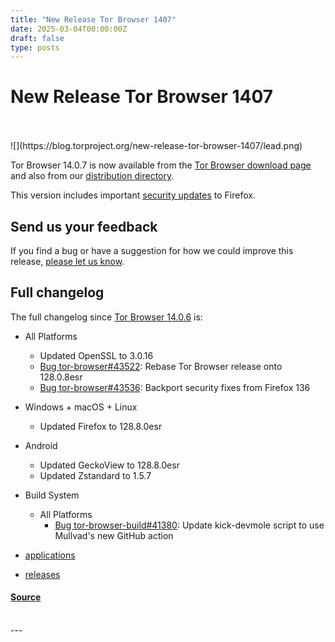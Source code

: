 ```yaml
---
title: "New Release Tor Browser 1407"
date: 2025-03-04T00:00:00Z
draft: false
type: posts
---
```

# New Release Tor Browser 1407

<br/>

<br/>
  ![](https://blog.torproject.org/new-release-tor-browser-1407/lead.png)

Tor Browser 14.0.7 is now available from the [Tor Browser download page](https://www.torproject.org/download/) and also from our [distribution directory](https://www.torproject.org/dist/torbrowser/14.0.7/).

This version includes important [security updates](https://www.mozilla.org/en-US/security/advisories/) to Firefox.

Send us your feedback
---------------------

If you find a bug or have a suggestion for how we could improve this release, [please let us know](https://support.torproject.org/misc/bug-or-feedback/).

Full changelog
--------------

The full changelog since [Tor Browser 14.0.6](https://gitlab.torproject.org/tpo/applications/tor-browser-build/-/raw/maint-14.0/projects/browser/Bundle-Data/Docs-TBB/ChangeLog.txt) is:

-   All Platforms
    -   Updated OpenSSL to 3.0.16
    -   [Bug tor-browser#43522](https://gitlab.torproject.org/tpo/applications/tor-browser/-/issues/43522): Rebase Tor Browser release onto 128.0.8esr
    -   [Bug tor-browser#43536](https://gitlab.torproject.org/tpo/applications/tor-browser/-/issues/43536): Backport security fixes from Firefox 136
-   Windows + macOS + Linux
    -   Updated Firefox to 128.8.0esr
-   Android
    -   Updated GeckoView to 128.8.0esr
    -   Updated Zstandard to 1.5.7
-   Build System
    -   All Platforms
        -   [Bug tor-browser-build#41380](https://gitlab.torproject.org/tpo/applications/tor-browser-build/-/issues/41380): Update kick-devmole script to use Mullvad's new GitHub action

-   [applications](https://blog.torproject.org/category/applications)
-   [releases](https://blog.torproject.org/category/releases)

#### [Source](https://blog.torproject.org/new-release-tor-browser-1407/)

<br/>
---
